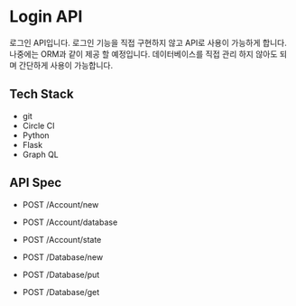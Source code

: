 # Login API

로그인 API입니다. 로그인 기능을 직접 구현하지 않고 API로 사용이 가능하게 합니다. 나중에는 ORM과 같이 제공 할 예정입니다. 데이터베이스를 직접 관리 하지 않아도 되며 간단하게 사용이 가능합니다.

## Tech Stack

- git
- Circle CI
- Python
- Flask
- Graph QL

## API Spec

- POST /Account/new
- POST /Account/database
- POST /Account/state

- POST /Database/new
- POST /Database/put
- POST /Database/get